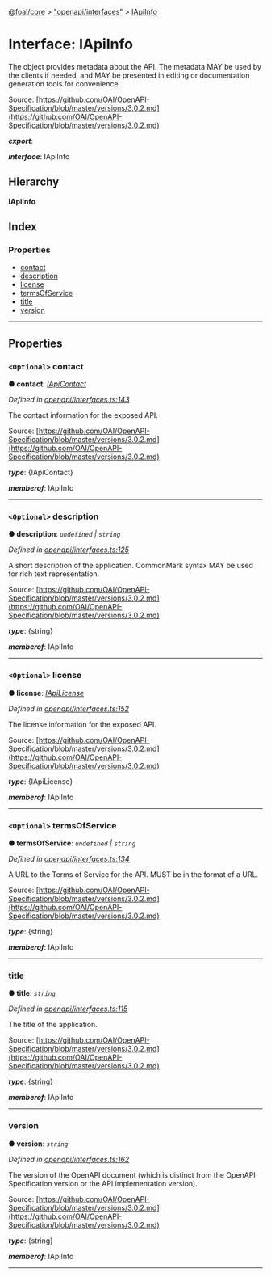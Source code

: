 [@foal/core](../README.md) > ["openapi/interfaces"](../modules/_openapi_interfaces_.md) > [IApiInfo](../interfaces/_openapi_interfaces_.iapiinfo.md)

# Interface: IApiInfo

The object provides metadata about the API. The metadata MAY be used by the clients if needed, and MAY be presented in editing or documentation generation tools for convenience.

Source: [https://github.com/OAI/OpenAPI-Specification/blob/master/versions/3.0.2.md](https://github.com/OAI/OpenAPI-Specification/blob/master/versions/3.0.2.md)

*__export__*: 

*__interface__*: IApiInfo

## Hierarchy

**IApiInfo**

## Index

### Properties

* [contact](_openapi_interfaces_.iapiinfo.md#contact)
* [description](_openapi_interfaces_.iapiinfo.md#description)
* [license](_openapi_interfaces_.iapiinfo.md#license)
* [termsOfService](_openapi_interfaces_.iapiinfo.md#termsofservice)
* [title](_openapi_interfaces_.iapiinfo.md#title)
* [version](_openapi_interfaces_.iapiinfo.md#version)

---

## Properties

<a id="contact"></a>

### `<Optional>` contact

**● contact**: *[IApiContact](_openapi_interfaces_.iapicontact.md)*

*Defined in [openapi/interfaces.ts:143](https://github.com/FoalTS/foal/blob/70cc46bd/packages/core/src/openapi/interfaces.ts#L143)*

The contact information for the exposed API.

Source: [https://github.com/OAI/OpenAPI-Specification/blob/master/versions/3.0.2.md](https://github.com/OAI/OpenAPI-Specification/blob/master/versions/3.0.2.md)

*__type__*: {IApiContact}

*__memberof__*: IApiInfo

___
<a id="description"></a>

### `<Optional>` description

**● description**: *`undefined` \| `string`*

*Defined in [openapi/interfaces.ts:125](https://github.com/FoalTS/foal/blob/70cc46bd/packages/core/src/openapi/interfaces.ts#L125)*

A short description of the application. CommonMark syntax MAY be used for rich text representation.

Source: [https://github.com/OAI/OpenAPI-Specification/blob/master/versions/3.0.2.md](https://github.com/OAI/OpenAPI-Specification/blob/master/versions/3.0.2.md)

*__type__*: {string}

*__memberof__*: IApiInfo

___
<a id="license"></a>

### `<Optional>` license

**● license**: *[IApiLicense](_openapi_interfaces_.iapilicense.md)*

*Defined in [openapi/interfaces.ts:152](https://github.com/FoalTS/foal/blob/70cc46bd/packages/core/src/openapi/interfaces.ts#L152)*

The license information for the exposed API.

Source: [https://github.com/OAI/OpenAPI-Specification/blob/master/versions/3.0.2.md](https://github.com/OAI/OpenAPI-Specification/blob/master/versions/3.0.2.md)

*__type__*: {IApiLicense}

*__memberof__*: IApiInfo

___
<a id="termsofservice"></a>

### `<Optional>` termsOfService

**● termsOfService**: *`undefined` \| `string`*

*Defined in [openapi/interfaces.ts:134](https://github.com/FoalTS/foal/blob/70cc46bd/packages/core/src/openapi/interfaces.ts#L134)*

A URL to the Terms of Service for the API. MUST be in the format of a URL.

Source: [https://github.com/OAI/OpenAPI-Specification/blob/master/versions/3.0.2.md](https://github.com/OAI/OpenAPI-Specification/blob/master/versions/3.0.2.md)

*__type__*: {string}

*__memberof__*: IApiInfo

___
<a id="title"></a>

###  title

**● title**: *`string`*

*Defined in [openapi/interfaces.ts:115](https://github.com/FoalTS/foal/blob/70cc46bd/packages/core/src/openapi/interfaces.ts#L115)*

The title of the application.

Source: [https://github.com/OAI/OpenAPI-Specification/blob/master/versions/3.0.2.md](https://github.com/OAI/OpenAPI-Specification/blob/master/versions/3.0.2.md)

*__type__*: {string}

*__memberof__*: IApiInfo

___
<a id="version"></a>

###  version

**● version**: *`string`*

*Defined in [openapi/interfaces.ts:162](https://github.com/FoalTS/foal/blob/70cc46bd/packages/core/src/openapi/interfaces.ts#L162)*

The version of the OpenAPI document (which is distinct from the OpenAPI Specification version or the API implementation version).

Source: [https://github.com/OAI/OpenAPI-Specification/blob/master/versions/3.0.2.md](https://github.com/OAI/OpenAPI-Specification/blob/master/versions/3.0.2.md)

*__type__*: {string}

*__memberof__*: IApiInfo

___

